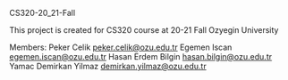 CS320-20_21-Fall

This project is created for CS320 course at 20-21 Fall Ozyegin University

Members:
Peker Celik peker.celik@ozu.edu.tr
Egemen Iscan egemen.iscan@ozu.edu.tr
Hasan Erdem Bilgin hasan.bilgin@ozu.edu.tr
Yamac Demirkan Yilmaz demirkan.yilmaz@ozu.edu.tr
